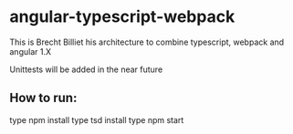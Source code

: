 # angular-typescript-webpack

This is Brecht Billiet his architecture to combine typescript, webpack and angular 1.X

Unittests will be added in the near future

## How to run:
type npm install
type tsd install
type npm start
